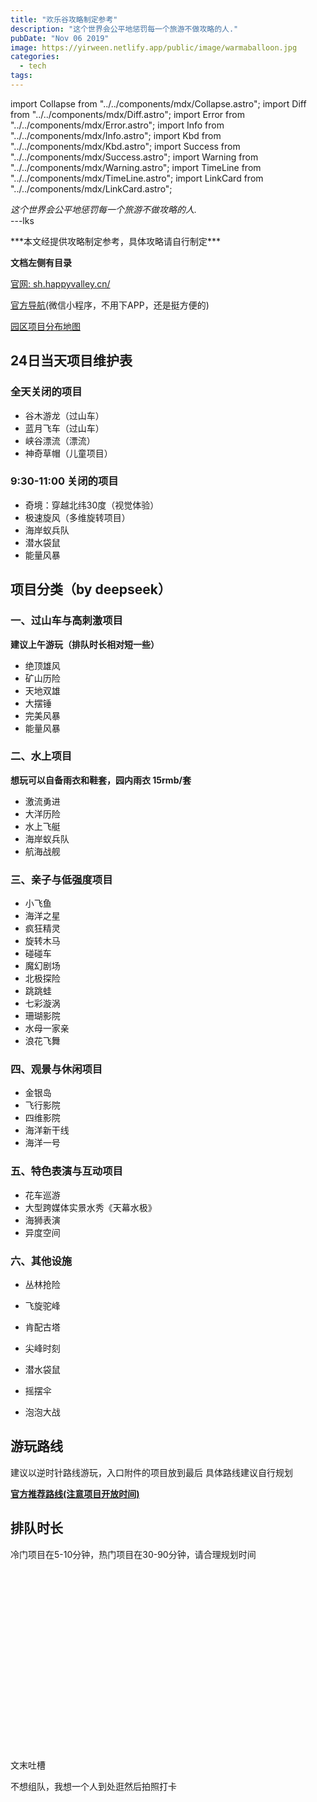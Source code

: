```yaml
---
title: "欢乐谷攻略制定参考"
description: "这个世界会公平地惩罚每一个旅游不做攻略的人."
pubDate: "Nov 06 2019"
image: https://yirween.netlify.app/public/image/warmaballoon.jpg
categories:
  - tech
tags:
---
```


import Collapse from "../../components/mdx/Collapse.astro";
import Diff from "../../components/mdx/Diff.astro";
import Error from "../../components/mdx/Error.astro";
import Info from "../../components/mdx/Info.astro";
import Kbd from "../../components/mdx/Kbd.astro";
import Success from "../../components/mdx/Success.astro";
import Warning from "../../components/mdx/Warning.astro";
import TimeLine from "../../components/mdx/TimeLine.astro";
import LinkCard from "../../components/mdx/LinkCard.astro";

<Info>*这个世界会公平地惩罚每一个旅游不做攻略的人.*   
<span align="right">---lks</span>
</Info>

<Warning>
***本文经提供攻略制定参考，具体攻略请自行制定***
</Warning>

**文档左侧有目录**

[官网: sh.happyvalley.cn/](https://sh.happyvalley.cn/)

[官方导航](https://sh.happyvalley.cn/service4.aspx?t=20)(微信小程序，不用下APP，还是挺方便的)

[园区项目分布地图](https://pic4.zhimg.com/v2-0a9882262d5e6ec75af38127f473c6ef_b.jpg)


## 24日当天项目维护表

### 全天关闭的项目

- 谷木游龙（过山车）
- 蓝月飞车（过山车）
- 峡谷漂流（漂流）
- 神奇草帽（儿童项目）

### 9:30-11:00 关闭的项目

- 奇境：穿越北纬30度（视觉体验）
- 极速旋风（多维旋转项目）
- 海岸蚁兵队
- 潜水袋鼠
- 能量风暴

## 项目分类（by deepseek）
### 一、过山车与高刺激项目
**建议上午游玩（排队时长相对短一些）**
- 绝顶雄风
- 矿山历险
- 天地双雄
- 大摆锤
- 完美风暴
- 能量风暴
### 二、水上项目
**想玩可以自备雨衣和鞋套，园内雨衣 15rmb/套**
- 激流勇进
- 大洋历险
- 水上飞艇
- 海岸蚁兵队
- 航海战舰
### 三、亲子与低强度项目
- 小飞鱼
- 海洋之星
- 疯狂精灵
- 旋转木马
- 碰碰车
- 魔幻剧场
- 北极探险
- 跳跳蛙
- 七彩漩涡
- 珊瑚影院
- 水母一家亲
- 浪花飞舞
### 四、观景与休闲项目
- 金银岛
- 飞行影院
- 四维影院
- 海洋新干线
- 海洋一号
### 五、特色表演与互动项目

- 花车巡游
- 大型跨媒体实景水秀《天幕水极》
- 海狮表演
- 异度空间

### 六、其他设施
- 丛林抢险

- 飞旋驼峰

- 肯配古塔

- 尖峰时刻

- 潜水袋鼠

- 摇摆伞

- 泡泡大战

## 游玩路线

建议以逆时针路线游玩，入口附件的项目放到最后
具体路线建议自行规划

**[官方推荐路线(注意项目开放时间)](https://sh.happyvalley.cn/service3.aspx?t=19)**

## 排队时长

冷门项目在5-10分钟，热门项目在30-90分钟，请合理规划时间

<br>
<br>
<br>
<br>
<br>
<br>
<br>
<br>
<br>
<br>
<br>
<br>
<br>
<br>
<br>
<br>
<br>

文末吐槽

不想组队，我想一个人到处逛然后拍照打卡